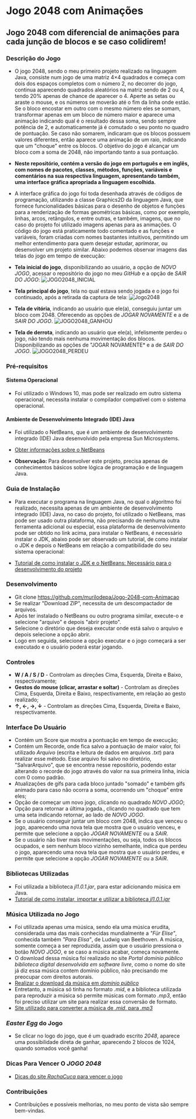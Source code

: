 # Jogo 2048 com Animações

## Jogo 2048 com diferencial de animações para cada junção de blocos e se caso colidirem!

### Descrição do Jogo
* O jogo 2048, sendo o meu primeiro projeto realizado na linguagem Java, consiste num jogo de uma matriz 4×4 quadrados e começa com dois dos espaços completos com o número 2, no decorrer do jogo, continua aparecendo quadrados aleatórios na matriz sendo de 2 ou 4, tendo 20% apenas de chance de aparecer o 4. Aperte as setas ou araste o mouse, e os números se moverão até o fim da linha onde estão. Se o bloco encostar em outro com o mesmo número eles se somam, transformar apenas em um bloco de número maior e aparece uma animação indicando qual é o resultado dessa soma, sendo sempre potência de 2, e automaticamente já é comutado o seu ponto no quadro de pontuação. Se caso não somarem, indicaram que os blocos possuem valores diferentes, então aparece uma animação de um raio, indicando que um "choque" entre os blocos. O objetivo do jogo é alcançar um bloco com a soma de 2048, não importando tanto a sua pontuação.
* **Neste repositório, contém a versão do jogo em português e em inglês, com nomes de pacotes, classes, métodos, funções, variáveis e comentários na sua respectiva linguagem, apresentando também,  uma interface gráfica apropriada a linguagem escolhida.**
* A interface gráfica do jogo foi toda desenhada através de códigos de programação, utilizando a classe Graphics2D da linguagem Java, que fornece funcionalidades básicas para o desenho de objetos e funções para a renderização de formas geométricas básicas, como por exemplo, linhas, arcos, retângulos, e entre outras, e também, imagens, que no caso do projeto foi utilizado imagens apenas para as animações. O código do jogo está praticamente todo comentado e as funções e variáveis, foram criadas com nomes bastantes intuitivos, permitindo um melhor entendimento para quem desejar estudar, aprimorar, ou desenvolver um projeto similar. Abaixo podemos observar imagens das telas do jogo em tempo de execução:

* **Tela inicial do jogo**, disponibilizando ao usuário, a opção de *NOVO JOGO*, acessar o repositório do jogo no meu *GitHub* e a opção de *SAIR DO JOGO*:
![JOGO2048_INICIAL](https://user-images.githubusercontent.com/56207941/66797671-f101f380-eee1-11e9-8ea9-9c17a64d9fbb.PNG)

* **Tela principal do jogo**, tela no qual estava sendo jogada e o jogo foi continuado, após a retirada da captura de tela:
![Jogo2048](https://user-images.githubusercontent.com/56207941/66712410-95652800-ed72-11e9-8470-1314ee0179a5.PNG)


* **Tela de vitória**, indicando ao usuário que ele(a), conseguiu juntar um bloco com 2048. Oferecendo as opções de *JOGAR NOVAMENTE* e a de *SAIR DO JOGO*.
![JOGO2048_GANHOU](https://user-images.githubusercontent.com/56207941/66797674-f5c6a780-eee1-11e9-8724-a5852f2d5a97.PNG)


* **Tela de derrota**, indicando ao usuário que ele(a), infelismente perdeu o jogo, não tendo mais nenhuma movimentação dos blocos. Disponibilizando as opções de "JOGAR NOVAMENTE* e a de *SAIR DO JOGO*.
![JOGO2048_PERDEU](https://user-images.githubusercontent.com/56207941/66797679-fbbc8880-eee1-11e9-8749-6f7f244a5000.PNG)

### Pré-requisitos

#### Sistema Operacional
* Foi utilizado o Windows 10, mas pode ser realizado em outro sistema operacional, necessita instalar o compilador compatível com o sistema operacional.

 #### Ambiente de Desenvolvimento Integrado (IDE) Java
* Foi utilizado o NetBeans, que é um ambiente de desenvolvimento integrado (IDE) Java desenvolvido pela empresa Sun Microsystems.
* <a> [Obter informações sobre o NetBeans](https://www.oficinadanet.com.br/artigo/1061/o_que_e_o_netbeans)

* **Observação:** Para desenvolver este projeto, precisa apenas de conhecimentos básicos sobre lógica de programação e de linguagem Java.

### Guia de Instalação
* Para executar o programa na linguagem Java, no qual o algoritmo foi realizado, necessita apenas de um ambiente de desenvolvimento integrado (IDE) Java, no caso do projeto, foi utilizado o NetBeans, mas pode ser usado outra plataforma, não precisando de nenhuma outra ferramenta adicional ou especial, essa plataforma de desenvolvimento pode ser obtido no link acima, para instalar o NetBeans, é necessário instalar o JDK, abaixo pode ser observado um tutorial, de como instalar o JDK e depois o NetBeans em relação a compatibilidade do seu sistema operacional:

* <a> [Tutorial de como instalar o JDK e o NetBeans: Necessário para o desenvolvimento do projeto](https://www.oficinadanet.com.br/post/16771-netbeans-requisitos-e-como-instalar)

### Desenvolvimento
* Git clone https://github.com/murilodepa/Jogo-2048-com-Animacao
* Se realizar "Download ZIP", necessita de um descompactador de arquivos.
* Após ter instalado o NetBeans ou outro programa similar, execute-o e selecione "arquivo" e depois "abrir projeto".
* Selecione o diretório que deseja executar onde está salvo o arquivo e depois selecione a opção abrir.
* Logo em seguida, selecione a opção executar e o jogo começará a ser executado e o usuário poderá estar jogando.

### Controles
* **W / A / S / D** - Controlam as direções Cima, Esquerda, Direita e Baixo, respectivamente; 
* **Gestos do mouse (clicar, arrastar e soltar)** - Controlam as direções Cima, Esquerda, Direita e Baixo, respectivamente, em relação ao gesto realizado;
* **↑, ←, →, ↓** - Controlam as direções Cima, Esquerda, Direita e Baixo, respectivamente.

### Interface Do Usuário
* Contém um Score que mostra a pontuação em tempo de execução;
* Contém um Recorde, onde fica salvo a pontuação de maior valor, foi utilizado *Arquivo* (escrita e leitura de dados em arquivos *.txt*) para realizar esse método. Esse arquivo foi salvo no diretório, "SalvarArquivo", que se encontra nesse repositório, podendo estar alterando o recorde do jogo através do valor na sua primeira linha, inicia com 0 como padrão.
* Atualizações de gifs para cada bloco juntado "somado" e também gifs animado para caso não ocorra a soma, ocorrendo um "choque" entre eles; 
* Opção de começar um novo jogo, clicando no quadrado *NOVO JOGO*;
* Opção para retornar a última jogada., clicando no quadrado que tem uma seta indicando retornar, ao lado de *NOVO JOGO*.
* Se o usuário conseguir juntar um bloco com 2048, indica que venceu o jogo, aparecendo uma nova tela que mostra que o usuário venceu, e permite que selecione a opção *JOGAR NOVAMENTE* ou a *SAIR*.
* Se o usuário não tiver mais movimentações, ou seja, todos os blocos ocupados, e sem nenhum bloco vizinho semelhante, indica que perdeu o jogo, aparecendo uma nova tela que mostra que o usuário perdeu, e permite que selecione a opção *JOGAR NOVAMENTE* ou a *SAIR*.

### Bibliotecas Utilizadas
* Foi utilizada a biblioteca *jl1.0.1.jar*, para estar adicionando música em Java.
* <a> [Tutorial de como instalar, importar e utilizar a biblioteca *jl1.0.1.jar*](https://www.youtube.com/watch?v=kC9_dK5hQPo)

### Música Utilizada no Jogo
* Foi utilizada apenas uma música, sendo ela uma música erudita, considerada uma das mais conhecidas mundialmente a *"Für Elise"*, conhecida também *"Para Elisa"*, de Ludwig van Beethoven. A música, somente começa a ser reproduzida, assim que o usuário pressiona o botão *NOVO JOGO*, e se caso a música acabar, começa novamente.
* O download dessa música foi realizado no site *Portal domínio público biblioteca digital desenvolvida em software livre*, como o nome do site já diz essa música contem domínio público, não precisando me preocupar com direitos autorais.
* <a> [Realizar o download da música em *domínio público*](http://www.dominiopublico.gov.br/pesquisa/DetalheObraForm.do?select_action=&co_obra=3982)
* Entretanto, a música só tinha no formato *.mid*, e a biblioteca utilizada para reproduzir a música só permite músicas com formato *.mp3*, então foi preciso utilizar um site para realizar essa conversão de formato.
* <a> [Site utilizado para converter a música de *.mid*, para *.mp3*](https://www.onlineconverter.com/convert/10358f965f5c5df82609d249e98e2fd143)

### *Easter Egg* do Jogo
* Se clicar no logo do jogo, que é um quadrado escrito *2048*, aparece uma possibilidade direta de ganhar, aparecendo 2 blocos de 1024, quando somados você ganha!

### Dicas Para Vencer O *JOGO 2048*
* <a> [Dicas do site *RachaCuca* para vencer o jogo](https://rachacuca.com.br/raciocinio/2048/)
  
### Contribuições
- Contribuições e possíveis melhorias, no meu ponto de vista são sempre bem-vindas.
